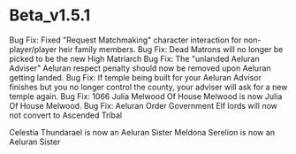 # Beta_v1.5.1

Bug Fix: Fixed "Request Matchmaking" character interaction for non-player/player heir family members.
Bug Fix: Dead Matrons will no longer be picked to be the new High Matriarch
Bug Fix: The "unlanded Aeluran Adviser" Aeluran respect penalty should now be removed upon Aeluran getting landed.
Bug Fix: If temple being built for your Aeluran Advisor finishes but you no longer control the county, your adviser will ask for a new temple again.
Bug Fix: 1066 Julia Melwood Of House Melwood is now Julia Of House Melwood.
Bug Fix: Aeluran Order Government Elf lords will now not convert to Ascended Tribal 

Celestia Thundarael is now an Aeluran Sister
Meldona Serelion is now an Aeluran Sister